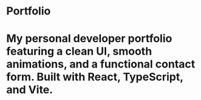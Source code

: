 # Portfolio

# My personal developer portfolio featuring a clean UI, smooth animations, and a functional contact form. Built with React, TypeScript, and Vite.

